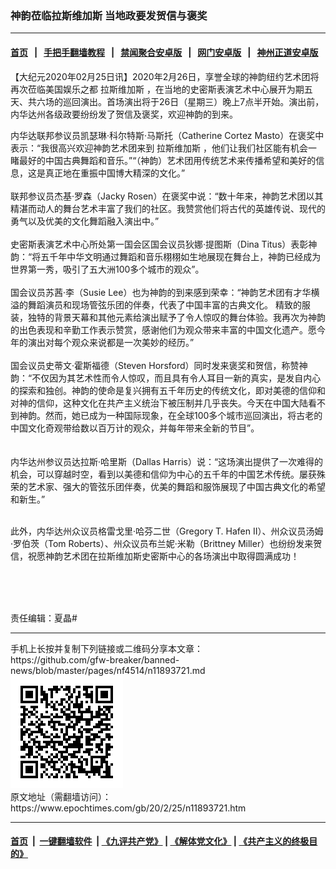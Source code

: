 ### 神韵莅临拉斯维加斯 当地政要发贺信与褒奖
------------------------

#### [首页](https://github.com/gfw-breaker/banned-news/blob/master/README.md) &nbsp;&nbsp;|&nbsp;&nbsp; [手把手翻墙教程](https://github.com/gfw-breaker/guides/wiki) &nbsp;&nbsp;|&nbsp;&nbsp; [禁闻聚合安卓版](https://github.com/gfw-breaker/bn-android) &nbsp;&nbsp;|&nbsp;&nbsp; [网门安卓版](https://github.com/oGate2/oGate) &nbsp;&nbsp;|&nbsp;&nbsp; [神州正道安卓版](https://github.com/SzzdOgate/update) 



<div><p>
 【大纪元2020年02月25日讯】2020年2月26日，享誉全球的神韵纽约艺术团将再次莅临美国娱乐之都
 <ok href="https://www.epochtimes.com/gb/tag/%E6%8B%89%E6%96%AF%E7%BB%B4%E5%8A%A0%E6%96%AF.html">
  拉斯维加斯
 </ok>
 ，在当地的史密斯表演艺术中心展开为期五天、共六场的巡回演出。首场演出将于26日（星期三）晚上7点半开始。演出前，内华达州各级政要纷纷发了贺信及褒奖，欢迎神韵的到来。
</p>
<p>
 内华达联邦参议员凯瑟琳·科尔特斯·马斯托（Catherine Cortez Masto）在褒奖中表示：“我很高兴欢迎神韵艺术团来到
 <ok href="https://www.epochtimes.com/gb/tag/%E6%8B%89%E6%96%AF%E7%BB%B4%E5%8A%A0%E6%96%AF.html">
  拉斯维加斯
 </ok>
 ，他们让我们社区能有机会一睹最好的中国古典舞蹈和音乐。”“（神韵）艺术团用传统艺术来传播希望和美好的信息，这是真正地在重振中国博大精深的文化。”
 <br/>
 <ok href="http://i.epochtimes.com/assets/uploads/2020/02/EE3BD6C9-ABE7-402B-A6DD-75CC854F192D.jpeg">
  <img alt="" class="aligncenter size-large wp-image-11893744" src="http://i.epochtimes.com/assets/uploads/2020/02/EE3BD6C9-ABE7-402B-A6DD-75CC854F192D-600x590.jpeg"/>
 </ok>
 <br/>
 联邦参议员杰基·罗森（Jacky Rosen）在褒奖中说：“数十年来，神韵艺术团以其精湛而动人的舞台艺术丰富了我们的社区。我赞赏他们将古代的英雄传说、现代的勇气以及优美的文化舞蹈融入演出中。”
 <br/>
 <ok href="http://i.epochtimes.com/assets/uploads/2020/02/BDB29916-85F4-4E73-9957-4794A084A3F9.jpeg">
  <img alt="" class="aligncenter size-large wp-image-11893737" src="http://i.epochtimes.com/assets/uploads/2020/02/BDB29916-85F4-4E73-9957-4794A084A3F9-600x575.jpeg"/>
 </ok>
 <br/>
 史密斯表演艺术中心所处第一国会区国会议员狄娜·提图斯（Dina Titus）表彰神韵：“将五千年中华文明通过舞蹈和音乐栩栩如生地展现在舞台上，神韵已经成为世界第一秀，吸引了五大洲100多个城市的观众”。
 <br/>
 <ok href="http://i.epochtimes.com/assets/uploads/2020/02/1A114752-96B9-4423-87D0-5C2306F6010B.jpeg">
  <img alt="" class="aligncenter size-large wp-image-11893741" src="http://i.epochtimes.com/assets/uploads/2020/02/1A114752-96B9-4423-87D0-5C2306F6010B-600x734.jpeg"/>
 </ok>
 <br/>
 国会议员苏茜·李（Susie Lee）也为神韵的到来感到荣幸：“神韵艺术团有才华横溢的舞蹈演员和现场管弦乐团的伴奏，代表了中国丰富的古典文化。 精致的服装，独特的背景天幕和其他元素给演出赋予了令人惊叹的舞台体验。我再次为神韵的出色表现和辛勤工作表示赞赏，感谢他们为观众带来丰富的中国文化遗产。愿今年的演出对每个观众来说都是一次美妙的经历。”
 <br/>
 <ok href="http://i.epochtimes.com/assets/uploads/2020/02/F13CFE8C-A61E-4E98-BE80-CA912652056A.jpeg">
  <img alt="" class="aligncenter size-large wp-image-11893742" src="http://i.epochtimes.com/assets/uploads/2020/02/F13CFE8C-A61E-4E98-BE80-CA912652056A-600x652.jpeg"/>
 </ok>
 <br/>
 国会议员史蒂文·霍斯福德（Steven Horsford）同时发来褒奖和贺信，称赞神韵：“不仅因为其艺术性而令人惊叹，而且具有令人耳目一新的真实，是发自内心的探索和独创。神韵的使命是复兴拥有五千年历史的传统文化，即对美德的信仰和对神的信仰，这种文化在共产主义统治下被压制并几乎丧失。今天在中国大陆看不到神韵。然而，她已成为一种国际现象，在全球100多个城市巡回演出，将古老的中国文化奇观带给数以百万计的观众，并每年带来全新的节目”。
 <br/>
 <ok href="http://i.epochtimes.com/assets/uploads/2020/02/B2CF17F6-CC4E-43E9-AA47-4B06018C6B69.jpeg">
  <img alt="" class="aligncenter size-large wp-image-11893738" src="http://i.epochtimes.com/assets/uploads/2020/02/B2CF17F6-CC4E-43E9-AA47-4B06018C6B69-600x628.jpeg"/>
 </ok>
 <br/>
 <ok href="http://i.epochtimes.com/assets/uploads/2020/02/SY20HorsfordCert-e1582603187551.jpg">
  <img alt="" class="aligncenter size-large wp-image-11893764" src="http://i.epochtimes.com/assets/uploads/2020/02/SY20HorsfordCert-e1582603187551-600x461.jpg"/>
 </ok>
 <br/>
 内华达州参议员达拉斯·哈里斯（Dallas Harris）说：“这场演出提供了一次难得的机会，可以穿越时空，看到以美德和信仰为中心的五千年的中国艺术传统。屡获殊荣的艺术家、强大的管弦乐团伴奏，优美的舞蹈和服饰展现了中国古典文化的希望和新生。”
</p>
<p>
 <img alt="" class="aligncenter size-large wp-image-11893740" src="http://i.epochtimes.com/assets/uploads/2020/02/663AC950-09BD-484F-9E99-1B2A4E5A352A-600x601.jpeg"/>
 <br/>
 此外，内华达州众议员格雷戈里·哈芬二世（Gregory T. Hafen II）、州众议员汤姆·罗伯茨（Tom Roberts）、州众议员布兰妮·米勒（Brittney Miller）也纷纷发来贺信，祝愿神韵艺术团在拉斯维加斯史密斯中心的各场演出中取得圆满成功！
 <br/>
 <ok href="http://i.epochtimes.com/assets/uploads/2020/02/EB846338-9145-4E40-99D7-610597C2F4B7.jpeg">
  <img alt="" class="aligncenter size-large wp-image-11893736" src="http://i.epochtimes.com/assets/uploads/2020/02/EB846338-9145-4E40-99D7-610597C2F4B7-600x691.jpeg"/>
 </ok>
</p>
<p>
 <img alt="" class="aligncenter size-large wp-image-11893739" src="http://i.epochtimes.com/assets/uploads/2020/02/99D8A69B-AE6D-44BC-8B8D-A73E744275DD-600x633.jpeg"/>
</p>
<p>
 <ok href="http://i.epochtimes.com/assets/uploads/2020/02/6CACEA6B-805F-4203-BFE6-01CDE6C4862C.jpeg">
  <img alt="" class="aligncenter size-large wp-image-11893743" src="http://i.epochtimes.com/assets/uploads/2020/02/6CACEA6B-805F-4203-BFE6-01CDE6C4862C-600x406.jpeg"/>
 </ok>
 <br/>
 责任编辑：夏晶#
</p>
</div>
<hr/>
手机上长按并复制下列链接或二维码分享本文章：<br/>
https://github.com/gfw-breaker/banned-news/blob/master/pages/nf4514/n11893721.md <br/>
<a href='https://github.com/gfw-breaker/banned-news/blob/master/pages/nf4514/n11893721.md'><img src='https://github.com/gfw-breaker/banned-news/blob/master/pages/nf4514/n11893721.md.png'/></a> <br/>
原文地址（需翻墙访问）：https://www.epochtimes.com/gb/20/2/25/n11893721.htm


------------------------
#### [首页](https://github.com/gfw-breaker/banned-news/blob/master/README.md) &nbsp;|&nbsp; [一键翻墙软件](https://github.com/gfw-breaker/nogfw/blob/master/README.md) &nbsp;| [《九评共产党》](https://github.com/gfw-breaker/9ping.md/blob/master/README.md#九评之一评共产党是什么) | [《解体党文化》](https://github.com/gfw-breaker/jtdwh.md/blob/master/README.md) | [《共产主义的终极目的》](https://github.com/gfw-breaker/gczydzjmd.md/blob/master/README.md)


<img src='http://gfw-breaker.win/banned-news/pages/nf4514/n11893721.md' width='0px' height='0px'/>